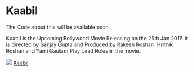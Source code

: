 # Kaabil
The Code about this will be available soon.

Kaabil is the Upcoming Bollywood Movie Releasing on the 25th Jan 2017.
It is directed by Sanjay Gupta and Produced by Rakesh Roshan. Hrithik Roshan
and Yami Gautam Play Lead Roles in the movie.

<img src="https://i.ytimg.com/vi/nubDFeiUAsI/maxresdefault.jpg">
<a href="https://kaabil.xyz/">Kaabil</a>
